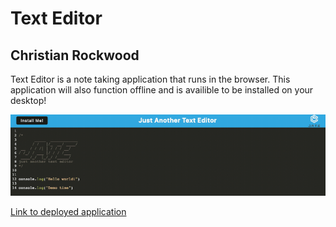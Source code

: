 # Text Editor

## Christian Rockwood

Text Editor is a note taking application that runs in the browser. This application will also function offline and is availible to be installed on your desktop!

![text-editor](/Screen%20Shot%202022-10-01%20at%2010.12.46%20AM.png)

[Link to deployed application](https://text-editor-christian.herokuapp.com/)